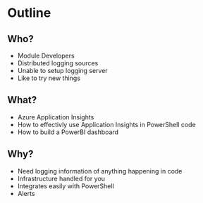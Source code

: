 # Outline

## Who?

- Module Developers
- Distributed logging sources
- Unable to setup logging server
- Like to try new things

## What?

- Azure Application Insights
- How to effectivly use Application Insights in PowerShell code
- How to build a PowerBI dashboard

## Why?

- Need logging information of anything happening in code
- Infrastructure handled for you
- Integrates easily with PowerShell
- Alerts
